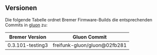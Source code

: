 ## Versionen

Die folgende Tabelle ordnet Bremer Firmware-Builds die entsprechenden Commits in [gluon] zu:

 Bremer Version   | Gluon Commit
------------------|------------------------------
 0.3.101-testing3 | freifunk-gluon/gluon@02fb281

[gluon]: https://github.com/freifunk-gluon/gluon
